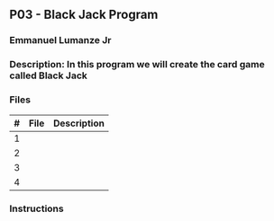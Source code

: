## P03 - Black Jack Program
### Emmanuel Lumanze Jr
### Description: In this program we will create the card game called Black Jack 

 
### Files

|   #   | File            | Description                                        |
| :---: | --------------- | -------------------------------------------------- |
|   1   |                 |                                                    |
|   2   |                 |                                                    |
|   3   |                 |                                                    |
|   4   |                 |                                                    |

### Instructions
